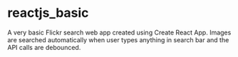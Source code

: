 # reactjs_basic

A very basic Flickr search web app created using Create React App. Images are searched automatically when user types anything in search bar and the API calls are debounced.

